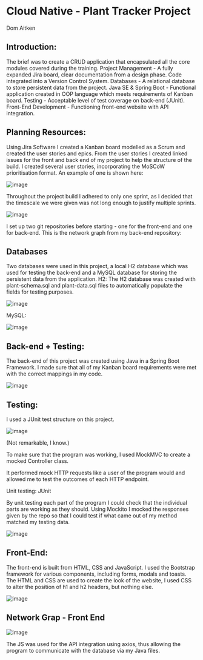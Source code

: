 # Cloud Native - Plant Tracker Project

Dom Aitken

## Introduction:
The brief was to create a CRUD application that encapsulated all the core modules covered during the training.
Project Management - A fully expanded Jira board, clear documentation from a design phase. Code integrated into a Version Control System.
Databases - A relational database to store persistent data from the project.
Java SE & Spring Boot - Functional application created in OOP language which meets requirements of Kanban board.
Testing - Acceptable level of test coverage on back-end (JUnit).
Front-End Development - Functioning front-end website with API integration.

## Planning Resources:
Using Jira Software I created a Kanban board modelled as a Scrum and created the user stories and epics. From the user stories I created linked issues for the front and back end of my project to help the structure of the build. I created several user stories, incorporating the MoSCoW prioritisation format. An example of one is shown here:

![image](https://user-images.githubusercontent.com/93253286/146449680-10441e92-f9f6-494d-9084-cc3e8ed6392b.png)

Throughout the project build I adhered to only one sprint, as I decided that the timescale we were given was not long enough to justify multiple sprints.

![image](https://user-images.githubusercontent.com/93253286/146449728-dccd575d-863a-4d6d-9e92-ceda1381c47f.png)

I set up two git repositories before starting - one for the front-end and one for back-end. This is the network graph from my back-end repository:



## Databases
Two databases were used in this project, a local H2 database which was used for testing the back-end and a MySQL database for storing the persistent data from the application.
H2:
The H2 database was created with plant-schema.sql and plant-data.sql files to automatically populate the fields for testing purposes.

![image](https://user-images.githubusercontent.com/93253286/146449790-cca7d545-c391-4687-9ddd-0019958a6c79.png)

MySQL:

![image](https://user-images.githubusercontent.com/93253286/146449854-eb947a8b-b04f-465c-aab9-9d84a2a36076.png)

## Back-end + Testing:
The back-end of this project was created using Java in a Spring Boot Framework. I made sure that all of my Kanban board requirements were met with the correct mappings in my code.

![image](https://user-images.githubusercontent.com/93253286/146449883-4cde3972-5460-4b8c-9b60-91fa131bd74d.png)

## Testing:
I used a JUnit test structure on this project.

![image](https://user-images.githubusercontent.com/93253286/146449911-875aa41d-0a76-4c87-8f4e-4b2f4ed70fe8.png)

(Not remarkable, I know.)

To make sure that the program was working, I used MockMVC to create a mocked Controller class.

It performed mock HTTP requests like a user of the program would and allowed me to test the outcomes of each HTTP endpoint.

Unit testing: JUnit

By unit testing each part of the program I could check that the individual parts are working as they should. Using Mockito I mocked the responses given by the repo so that I could test if what came out of my method matched my testing data.

![image](https://user-images.githubusercontent.com/93253286/146449952-3ff06d5e-96b2-437a-8b68-624682eef56f.png)

## Front-End:
The front-end is built from HTML, CSS and JavaScript. I used the Bootstrap framework for various components, including forms, modals and toasts.
The HTML and CSS are used to create the look of the website, I used CSS to alter the position of h1 and h2 headers, but nothing else.

![image](https://user-images.githubusercontent.com/93253286/146449971-d163dbed-d36f-4f5d-bd58-8c5b2888272f.png)
 
 ## Network Grap - Front End

![image](https://user-images.githubusercontent.com/93253286/146453543-afb85611-ca28-49ed-8f32-130345269468.png)
 
The JS was used for the API integration using axios, thus allowing the program to communicate with the database via my Java files.
